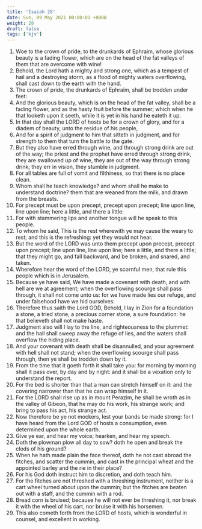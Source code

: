 ```yaml
---
title: 'Isaiah 28'
date: Sun, 09 May 2021 00:00:01 +0000
weight: 28
draft: false
tags: ['kjv'] 
---
```


1. Woe to the crown of pride, to the drunkards of Ephraim, whose glorious beauty is a fading flower, which are on the head of the fat valleys of them that are overcome with wine!
2. Behold, the Lord hath a mighty and strong one, which as a tempest of hail and a destroying storm, as a flood of mighty waters overflowing, shall cast down to the earth with the hand.
3. The crown of pride, the drunkards of Ephraim, shall be trodden under feet:
4. And the glorious beauty, which is on the head of the fat valley, shall be a fading flower, and as the hasty fruit before the summer; which when he that looketh upon it seeth, while it is yet in his hand he eateth it up.
5. In that day shall the LORD of hosts be for a crown of glory, and for a diadem of beauty, unto the residue of his people,
6. And for a spirit of judgment to him that sitteth in judgment, and for strength to them that turn the battle to the gate.
7. But they also have erred through wine, and through strong drink are out of the way; the priest and the prophet have erred through strong drink, they are swallowed up of wine, they are out of the way through strong drink; they err in vision, they stumble in judgment.
8. For all tables are full of vomit and filthiness, so that there is no place clean.
9. Whom shall he teach knowledge? and whom shall he make to understand doctrine? them that are weaned from the milk, and drawn from the breasts.
10. For precept must be upon precept, precept upon precept; line upon line, line upon line; here a little, and there a little:
11. For with stammering lips and another tongue will he speak to this people.
12. To whom he said, This is the rest wherewith ye may cause the weary to rest; and this is the refreshing: yet they would not hear.
13. But the word of the LORD was unto them precept upon precept, precept upon precept; line upon line, line upon line; here a little, and there a little; that they might go, and fall backward, and be broken, and snared, and taken.
14. Wherefore hear the word of the LORD, ye scornful men, that rule this people which is in Jerusalem.
15. Because ye have said, We have made a covenant with death, and with hell are we at agreement; when the overflowing scourge shall pass through, it shall not come unto us: for we have made lies our refuge, and under falsehood have we hid ourselves:
16. Therefore thus saith the Lord GOD, Behold, I lay in Zion for a foundation a stone, a tried stone, a precious corner stone, a sure foundation: he that believeth shall not make haste.
17. Judgment also will I lay to the line, and righteousness to the plummet: and the hail shall sweep away the refuge of lies, and the waters shall overflow the hiding place.
18. And your covenant with death shall be disannulled, and your agreement with hell shall not stand; when the overflowing scourge shall pass through, then ye shall be trodden down by it.
19. From the time that it goeth forth it shall take you: for morning by morning shall it pass over, by day and by night: and it shall be a vexation only to understand the report.
20. For the bed is shorter than that a man can stretch himself on it: and the covering narrower than that he can wrap himself in it.
21. For the LORD shall rise up as in mount Perazim, he shall be wroth as in the valley of Gibeon, that he may do his work, his strange work; and bring to pass his act, his strange act.
22. Now therefore be ye not mockers, lest your bands be made strong: for I have heard from the Lord GOD of hosts a consumption, even determined upon the whole earth.
23. Give ye ear, and hear my voice; hearken, and hear my speech.
24. Doth the plowman plow all day to sow? doth he open and break the clods of his ground?
25. When he hath made plain the face thereof, doth he not cast abroad the fitches, and scatter the cummin, and cast in the principal wheat and the appointed barley and the rie in their place?
26. For his God doth instruct him to discretion, and doth teach him.
27. For the fitches are not threshed with a threshing instrument, neither is a cart wheel turned about upon the cummin; but the fitches are beaten out with a staff, and the cummin with a rod.
28. Bread corn is bruised; because he will not ever be threshing it, nor break it with the wheel of his cart, nor bruise it with his horsemen.
29. This also cometh forth from the LORD of hosts, which is wonderful in counsel, and excellent in working.

